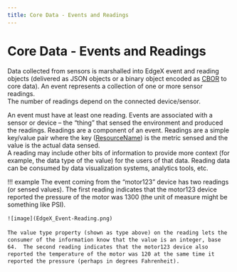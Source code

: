 ```yaml
---
title: Core Data - Events and Readings
---
```


# Core Data - Events and Readings

Data collected from sensors is marshalled into EdgeX event and reading objects (delivered as JSON objects or a binary object encoded as [CBOR](../../../../general/Definitions.md#cbor) to core data).
An event represents a collection of one or more sensor readings.  
The number of readings depend on the connected device/sensor.

An event must have at least one reading. 
Events are associated with a sensor or device – the “thing” that sensed the environment and produced the readings. 
Readings are a component of an event. Readings are a simple key/value pair  where the key ([ResourceName](../../../../general/Definitions.md#resource)) is the metric sensed and the value is the actual data sensed.  
A reading may include other bits of information to provide more context (for example, the data type of the value) for the users of that data.
Reading data can be consumed by data visualization systems, analytics tools, etc.

!!! example 
    The event coming from the “motor123” device has two readings (or sensed values). 
    The first reading indicates that the motor123 device reported the pressure of the motor was 1300 (the unit of measure might be something like PSI).
    
    ![image](EdgeX_Event-Reading.png)
    
    The value type property (shown as type above) on the reading lets the consumer of the information know that the value is an integer, base 64.  The second reading indicates that the motor123 device also reported the temperature of the motor was 120 at the same time it reported the pressure (perhaps in degrees Fahrenheit).
